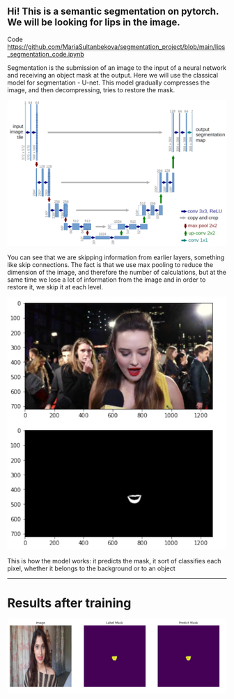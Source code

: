 ## Hi! This is a semantic segmentation on pytorch. We will be looking for lips in the image. 
Code https://github.com/MariaSultanbekova/segmentation_project/blob/main/lips_segmentation_code.ipynb

Segmentation is the submission of an image to the input of a neural network and receiving an object mask at the output.
Here we will use the classical model for segmentation - U-net. This model gradually compresses the image, and then decompressing, tries to restore the mask.

![header](https://github.com/MariaSultanbekova/segmentation_project/blob/main/unet_architecture.png)

You can see that we are skipping information from earlier layers, something like skip connections. 
The fact is that we use max pooling to reduce the dimension of the image, and therefore the number of calculations, but at the same time we lose a lot of information from the image and in order to restore it, we skip it at each level.



![header](https://github.com/MariaSultanbekova/segmentation_project/blob/main/image_and_mask.png)

This is how the model works: it predicts the mask, it sort of classifies each pixel, whether it belongs to the background or to an object


----------------------------------------------------------------------------------------------------------------------------------------------------

# Results after training

![header](https://github.com/MariaSultanbekova/segmentation_project/blob/main/lips_predicted_mask.png)
